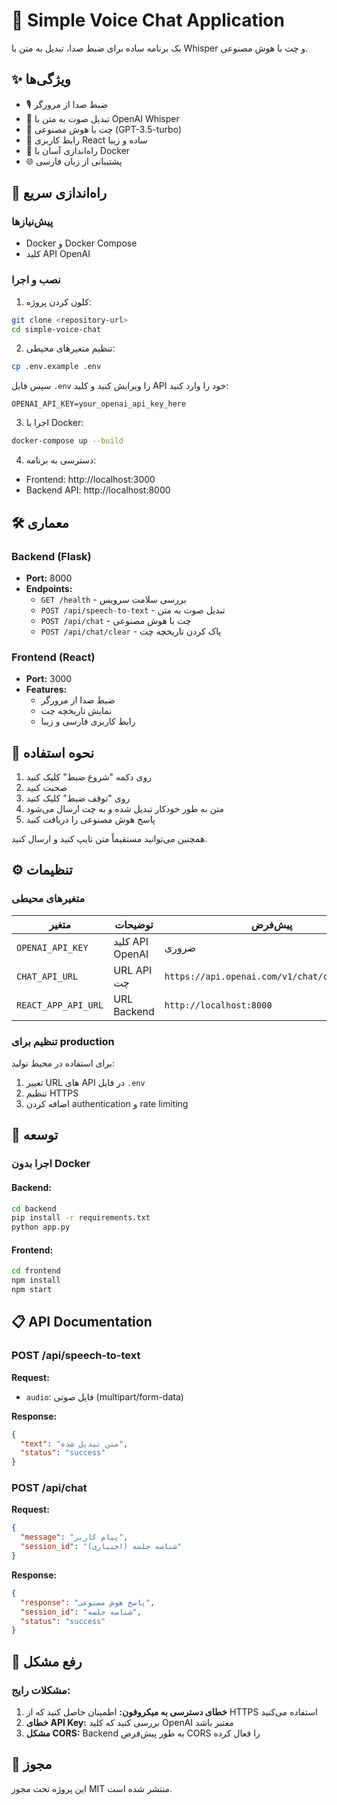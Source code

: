 # 🎤 Simple Voice Chat Application

یک برنامه ساده برای ضبط صدا، تبدیل به متن با Whisper و چت با هوش مصنوعی.

## ✨ ویژگی‌ها

- 🎙️ ضبط صدا از مرورگر
- 🔄 تبدیل صوت به متن با OpenAI Whisper
- 🤖 چت با هوش مصنوعی (GPT-3.5-turbo)
- 📱 رابط کاربری React ساده و زیبا
- 🐳 راه‌اندازی آسان با Docker
- 🌐 پشتیبانی از زبان فارسی

## 🚀 راه‌اندازی سریع

### پیش‌نیازها

- Docker و Docker Compose
- کلید API OpenAI

### نصب و اجرا

1. کلون کردن پروژه:
```bash
git clone <repository-url>
cd simple-voice-chat
```

2. تنظیم متغیرهای محیطی:
```bash
cp .env.example .env
```

سپس فایل `.env` را ویرایش کنید و کلید API خود را وارد کنید:
```env
OPENAI_API_KEY=your_openai_api_key_here
```

3. اجرا با Docker:
```bash
docker-compose up --build
```

4. دسترسی به برنامه:
- Frontend: http://localhost:3000
- Backend API: http://localhost:8000

## 🛠️ معماری

### Backend (Flask)
- **Port:** 8000
- **Endpoints:**
  - `GET /health` - بررسی سلامت سرویس
  - `POST /api/speech-to-text` - تبدیل صوت به متن
  - `POST /api/chat` - چت با هوش مصنوعی
  - `POST /api/chat/clear` - پاک کردن تاریخچه چت

### Frontend (React)
- **Port:** 3000
- **Features:**
  - ضبط صدا از مرورگر
  - نمایش تاریخچه چت
  - رابط کاربری فارسی و زیبا

## 📝 نحوه استفاده

1. روی دکمه "شروع ضبط" کلیک کنید
2. صحبت کنید
3. روی "توقف ضبط" کلیک کنید
4. متن به طور خودکار تبدیل شده و به چت ارسال می‌شود
5. پاسخ هوش مصنوعی را دریافت کنید

همچنین می‌توانید مستقیماً متن تایپ کنید و ارسال کنید.

## ⚙️ تنظیمات

### متغیرهای محیطی

| متغیر | توضیحات | پیش‌فرض |
|-------|---------|---------|
| `OPENAI_API_KEY` | کلید API OpenAI | ضروری |
| `CHAT_API_URL` | URL API چت | `https://api.openai.com/v1/chat/completions` |
| `REACT_APP_API_URL` | URL Backend | `http://localhost:8000` |

### تنظیم برای production

برای استفاده در محیط تولید:

1. تغییر URL های API در فایل `.env`
2. تنظیم HTTPS
3. اضافه کردن authentication و rate limiting

## 🔧 توسعه

### اجرا بدون Docker

#### Backend:
```bash
cd backend
pip install -r requirements.txt
python app.py
```

#### Frontend:
```bash
cd frontend
npm install
npm start
```

## 📋 API Documentation

### POST /api/speech-to-text
**Request:**
- `audio`: فایل صوتی (multipart/form-data)

**Response:**
```json
{
  "text": "متن تبدیل شده",
  "status": "success"
}
```

### POST /api/chat
**Request:**
```json
{
  "message": "پیام کاربر",
  "session_id": "شناسه جلسه (اختیاری)"
}
```

**Response:**
```json
{
  "response": "پاسخ هوش مصنوعی",
  "session_id": "شناسه جلسه",
  "status": "success"
}
```

## 🐛 رفع مشکل

### مشکلات رایج:

1. **خطای دسترسی به میکروفون:** اطمینان حاصل کنید که از HTTPS استفاده می‌کنید
2. **خطای API Key:** بررسی کنید که کلید OpenAI معتبر باشد
3. **مشکل CORS:** Backend به طور پیش‌فرض CORS را فعال کرده

## 📄 مجوز

این پروژه تحت مجوز MIT منتشر شده است.